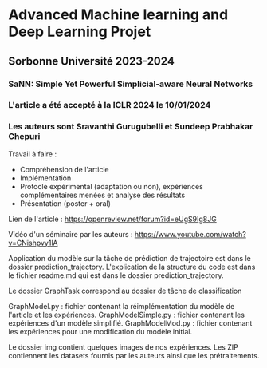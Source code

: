 # Advanced Machine learning and Deep Learning Projet
## Sorbonne Université 2023-2024
### SaNN: Simple Yet Powerful Simplicial-aware Neural Networks

### L'article a été accepté à la ICLR 2024 le 10/01/2024
### Les auteurs sont Sravanthi Gurugubelli et Sundeep Prabhakar Chepuri 

Travail à faire :
- Compréhension de l'article
- Implémentation
- Protocle expérimental (adaptation ou non), expériences complémentaires menées et analyse des résultats
- Présentation (poster + oral)

Lien de l'article : 
https://openreview.net/forum?id=eUgS9Ig8JG

Vidéo d'un séminaire par les auteurs :
https://www.youtube.com/watch?v=CNishpvy1lA 

Application du modèle sur la tâche de prédiction de trajectoire est dans le dossier prediction_trajectory. L'explication de la structure du code est dans le fichier readme.md qui est dans le dossier prediction_trajectory.

Le dossier GraphTask correspond au dossier de tâche de classification

GraphModel.py : fichier contenant la réimplémentation du modèle de l'article et les expériences.
GraphModelSimple.py : fichier contenant les expériences d'un modèle simplifié.
GraphModelMod.py : fichier contenant les expériences pour une modification du modèle initial.


Le dossier img contient quelques images de nos expériences.
Les ZIP contiennent les datasets fournis par les auteurs ainsi que les prétraitements.
